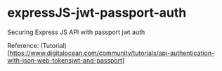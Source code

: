 # expressJS-jwt-passport-auth
Securing Express JS API with passport jwt auth

Reference: (Tutorial)[https://www.digitalocean.com/community/tutorials/api-authentication-with-json-web-tokensjwt-and-passport]

